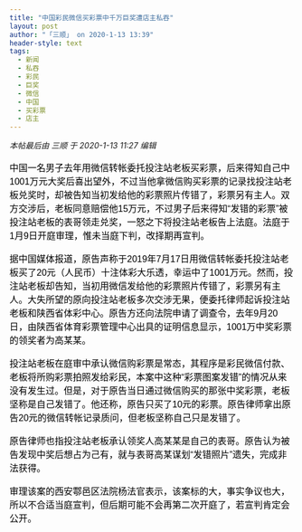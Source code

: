 ```yaml
---
title: "中国彩民微信买彩票中千万巨奖遭店主私吞"
layout: post
author: "「三顺」 on 2020-1-13 13:39"
header-style: text
tags:
  - 新闻
  - 私吞
  - 彩民
  - 巨奖
  - 微信
  - 中国
  - 买彩票
  - 店主
---
```


<head></head>
<body>
 <i class="pstatus"> 本帖最后由 三顺 于 2020-1-13 11:27 编辑 </i>
 <br> 
 <br> 
 <div align="left"> 
  <div align="left"> 
   <font color="#000"><font face="微软雅黑, Tahoma, Helvetica, Arial, 宋体, sans-serif"><font style="font-size:16px">中国一名男子去年用微信转帐委托投注站老板买彩票，后来得知自己中1001万元大奖后喜出望外，不过当他拿微信购买彩票的记录找投注站老板兑奖时，却被告知当初发给他的彩票照片传错了，彩票另有主人。双方交涉后，老板同意赔偿他15万元，不过男子后来得知“发错的彩票”被投注站老板的表哥领走兑奖，一怒之下将投注站老板告上法庭。法庭于1月9日开庭审理，惟未当庭下判，改择期再宣判。</font></font></font> 
  </div> 
  <br> 
  <div align="left"> 
   <font color="#000"><font face="微软雅黑, Tahoma, Helvetica, Arial, 宋体, sans-serif"><font style="font-size:16px">据中国媒体报道，原告声称于2019年7月17日用微信转帐委托投注站老板买了20元（人民币）十注体彩大乐透，幸运中了1001万元。然而，投注站老板却告知，当初用微信发给他的彩票照片传错了，彩票另有主人。大失所望的原向投注站老板多次交涉无果，便委托律师起诉投注站老板和陕西省体彩中心。原告方还向法院申请了调查令，去年9月20日，由陕西省体育彩票管理中心出具的证明信息显示，1001万中奖彩票的领奖者为高某某。</font></font></font> 
  </div> 
  <br> 
  <div align="left"> 
   <font color="#000"><font face="微软雅黑, Tahoma, Helvetica, Arial, 宋体, sans-serif"><font style="font-size:16px">投注站老板在庭审中承认微信购彩票是常态，其程序是彩民微信付款、老板将所购彩票拍照发给彩民，本案中这种“彩票图案发错”的情况从来没有发生过。但是，对于原告当日通过微信购买的那张中奖彩票，老板坚称是自己发错了。他还称，原告只买了10元的彩票。原告律师拿出原告20元的微信转帐记录质问，但老板坚称自己只是发错了。</font></font></font> 
  </div> 
  <br> 
  <div align="left"> 
   <font color="#000"><font face="微软雅黑, Tahoma, Helvetica, Arial, 宋体, sans-serif"><font style="font-size:16px">原告律师也指投注站老板承认领奖人高某某是自己的表哥。原告认为被告发现中奖后想占为己有，就与表哥高某谋划“发错照片”遗失，完成非法获得。</font></font></font> 
  </div> 
  <br> 
  <div align="left"> 
   <font color="#000"><font face="微软雅黑, Tahoma, Helvetica, Arial, 宋体, sans-serif"><font style="font-size:16px">审理该案的西安鄠邑区法院杨法官表示，该案标的大，事实争议也大，所以不合适当庭宣判，但后期可能不会再第二次开庭了，若宣判肯定会公开。</font></font></font> 
  </div> 
 </div>
</body>


